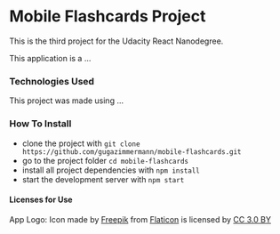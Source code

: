 # Mobile Flashcards Project

This is the third  project for the Udacity React Nanodegree. 

This application is a ...

### Technologies Used

This project was made using ...

### How To Install

* clone the project with `git clone https://github.com/gugazimmermann/mobile-flashcards.git`
* go to the project folder `cd mobile-flashcards`
* install all project dependencies with `npm install`
* start the development server with `npm start`

#### Licenses for Use

App Logo: Icon made by [Freepik](https://www.freepik.com/) from [Flaticon](https://www.flaticon.com/) is licensed by [CC 3.0 BY](http://creativecommons.org/licenses/by/3.0/)